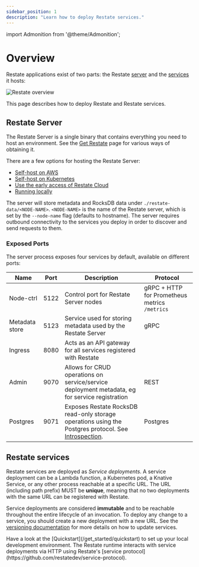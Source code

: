 ```yaml
---
sidebar_position: 1
description: "Learn how to deploy Restate services."
---
```


import Admonition from '@theme/Admonition';

# Overview

Restate applications exist of two parts: the Restate [server](#restate-server) and the [services](#restate-services) it hosts:

![Restate overview](/img/deployment_overview.svg)

This page describes how to deploy Restate and Restate services.

## Restate Server

The Restate Server is a single binary that contains everything you need to host an environment. See the [Get Restate](https://restate.dev/get-restate/) page for various ways of obtaining it.

There are a few options for hosting the Restate Server:
- [Self-host on AWS](/deploy/lambda/self-hosted)
- [Self-host on Kubernetes](/deploy/kubernetes)
- [Use the early access of Restate Cloud](/deploy/cloud)
- [Running locally](/develop/local_dev)

The server will store metadata and RocksDB data under `./restate-data/<NODE-NAME>`.
`<NODE-NAME>` is the name of the Restate server, which is set by the `--node-name` flag (defaults to hostname).
The server requires outbound connectivity to the services you deploy in order to discover and send requests to them.

### Exposed Ports

The server process exposes four services by default, available on different ports:

| Name           | Port | Description                                                                                                                    | Protocol                                      |
| -------------- | ---- | ------------------------------------------------------------------------------------------------------------------------------ | --------------------------------------------- |
| Node-ctrl      | 5122 | Control port for Restate Server nodes                                                                                          | gRPC + HTTP for Prometheus metrics `/metrics` |
| Metadata store | 5123 | Service used for storing metadata used by the Restate Server                                                                   | gRPC                                          |
| Ingress        | 8080 | Acts as an API gateway for all services registered with Restate                                                                |                                               |
| Admin          | 9070 | Allows for CRUD operations on service/service deployment metadata, eg for service registration                                 | REST                                          |
| Postgres       | 9071 | Exposes Restate RocksDB read-only storage operations using the Postgres protocol. See [Introspection](/operate/introspection). | Postgres                                      |

## Restate services

Restate services are deployed as _Service deployments_.
A service deployment can be a Lambda function, a Kubernetes pod, a Knative Service, or any other process reachable at a specific URL.
The URL (including path prefix) MUST be **unique**, meaning that no two deployments with the same URL can be registered with Restate.

Service deployments are considered **immutable** and to be reachable throughout the entire lifecycle of an invocation.
To deploy any change to a service, you should create a new deployment with a new URL.
See the [versioning documentation](/operate/versioning) for more details on how to update services.

<Admonition type="info" title="Running services locally">
Have a look at the [Quickstart](/get_started/quickstart) to set up your local development environment.
</Admonition>

<Admonition type="info" title="Restate's service protocol">
The Restate runtime interacts with service deployments via HTTP using Restate's [service protocol](https://github.com/restatedev/service-protocol).
</Admonition>
